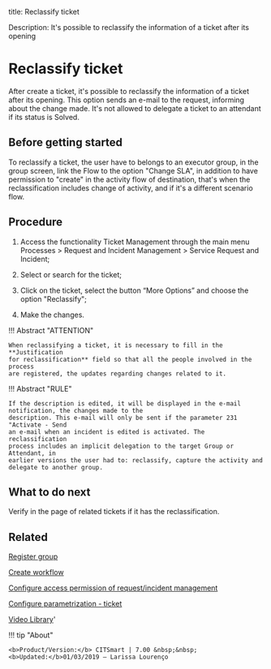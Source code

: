 title: Reclassify ticket

Description: It's possible to reclassify the information of a ticket after its opening
# Reclassify ticket
After create a ticket, it's possible to reclassify the information of a ticket after its opening. This option sends an e-mail to the request, informing about the change made.
It's not allowed to delegate a ticket to an attendant if its status is Solved.

Before getting started
--------------------------

To reclassify a ticket, the user have to belongs to an executor group, in the
group screen, link the Flow to the option "Change SLA", in addition to have
permission to "create" in the activity flow of destination, that's when the
reclassification includes change of activity, and if it's a different scenario
flow.

Procedure
-------------

1.  Access the functionality Ticket Management through the main menu Processes
    \> Request and Incident Management \> Service Request and Incident;

2.  Select or search for the ticket;

3.  Click on the ticket, select the button “More Options” and choose the option
    "Reclassify";

4.  Make the changes.

!!! Abstract "ATTENTION"

    When reclassifying a ticket, it is necessary to fill in the **Justification
    for reclassification** field so that all the people involved in the process
    are registered, the updates regarding changes related to it.


!!! Abstract "RULE"

    If the description is edited, it will be displayed in the e-mail notification, the changes made to the
    description. This e-mail will only be sent if the parameter 231 "Activate - Send
    an e-mail when an incident is edited is activated. The reclassification
    process includes an implicit delegation to the target Group or Attendant, in
    earlier versions the user had to: reclassify, capture the activity and
    delegate to another group.


What to do next
-----------

Verify in the page of related tickets if it has the reclassification.


Related
-----------

[Register group](/en-us/citsmart-7/initial-settings/access-settings/user/register-groups.html)

[Create workflow](/en-us/citsmart-7/workflow/use/create-flow.html)

[Configure access permission of request/incident management](/en-us/citsmart-7/processes/tickets/configuration/access-ticket-management.html)

[Configure parametrization - ticket](/en-us/citsmart-7/platform-administration/parameters-list/configure-parametrization-ticket.html)

<i class='fa fa-youtube-play  fa-2x' style='color:#97ce17;vertical-align: middle;'> </i> [Video Library](https://www.youtube.com/playlist?list=PLB5qK2uzf2RNrJnhiXj3dbmgsm9-quhfz)'

!!! tip "About"

    <b>Product/Version:</b> CITSmart | 7.00 &nbsp;&nbsp;
    <b>Updated:</b>01/03/2019 – Larissa Lourenço

